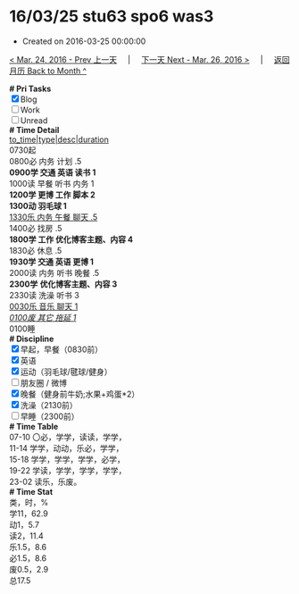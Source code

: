 # 16/03/25 stu63 spo6 was3

- Created on 2016-03-25 00:00:00

[< Mar. 24, 2016 - Prev 上一天](/_archived/lifelogs/2016/03/d24.md) &nbsp; &nbsp; | &nbsp; &nbsp; [下一天 Next - Mar. 26, 2016 >](/_archived/lifelogs/2016/03/d26.md) &nbsp; &nbsp; |  &nbsp; &nbsp; [返回月历 Back to Month ^](/_archived/lifelogs/2016/03/index.md)
<br/><div><b># Pri Tasks</b></div><div><input checked="true" type="checkbox"/>Blog</div><div><input type="checkbox"/>Work</div><div><input type="checkbox"/>Unread</div><div><b># Time Detail</b></div><div><u>to_time|type|desc|duration</u></div><div>0730起</div><div>0800必 内务 计划 .5</div><div><b>0900学 交通 英语 读书 1</b></div><div>1000读 早餐 听书 内务 1</div><div><b>1200学 更博 工作 脚本 2</b></div><div><b>1300动 羽毛球 1</b></div><div><u>1330乐 内务 午餐 聊天 .5</u></div><div>1400必 找房 .5</div><div><b>1800学 工作 优化博客主题、内容 4</b></div><div>1830必 休息 .5</div><div><b>1930学 交通 英语 更博 1</b></div><div>2000读 内务 听书 晚餐 .5</div><div><b>2300学</b> <b>优化博客主题、内容 3</b></div><div>2330读 洗澡 听书 3</div><div><u>0030乐 音乐 聊天 1</u></div><div><u><i>0100废 其它 拖延 1</i></u></div><div>0100睡</div><div><b># Discipline</b></div><div><input checked="true" type="checkbox"/>早起，早餐（0830前）</div><div><input checked="true" type="checkbox"/>英语</div><div><input checked="true" type="checkbox"/>运动（羽毛球/毽球/健身）</div><div><input type="checkbox"/>朋友圈 / 微博</div><div><input checked="true" type="checkbox"/>晚餐（健身前牛奶;水果+鸡蛋*2）</div><div><input checked="true" type="checkbox"/>洗澡（2130前）</div><div><input type="checkbox"/>早睡（2300前）</div><div><b># Time Table</b></div><div>07-10 〇必，学学，读读，学学，</div><div>11-14 学学，动动，乐必，学学，</div><div>15-18 学学，学学，学学，必学，</div><div>19-22 学读，学学，学学，学学，</div><div>23-02 读乐，乐废。</div><div><b># Time Stat</b></div><div>类，时，%</div><div>学11，62.9</div><div>动1，5.7</div><div>读2，11.4</div><div>乐1.5，8.6</div><div>必1.5，8.6</div><div>废0.5，2.9</div><div>总17.5</div>
